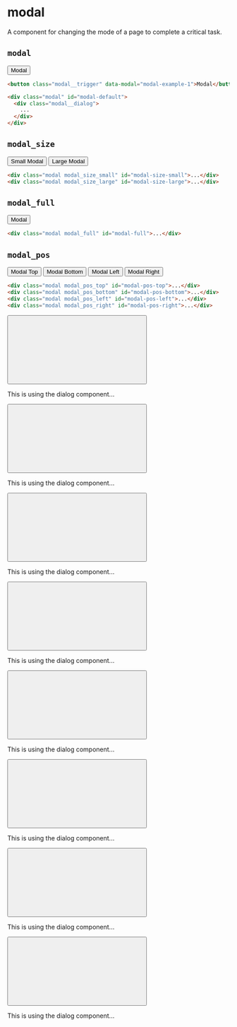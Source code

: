# modal

<p class="text_lead">A component for changing the mode of a page to complete a critical task.</p>

## `modal`

<div class="demo">
  <div class="demo__render">
    <button class="modal__trigger button button_color_primary" data-modal="modal-default">Modal</button>
  </div>
  <div class="demo__code">

```html
<button class="modal__trigger" data-modal="modal-example-1">Modal</button>

<div class="modal" id="modal-default">
  <div class="modal__dialog">
    ...
  </div>
</div>
```

  </div>
</div>

## `modal_size`

<div class="demo">
  <div class="demo__render">
    <button class="modal__trigger button button_color_primary" data-modal="modal-size-small">Small Modal</button>
    <button class="modal__trigger button button_color_primary" data-modal="modal-size-large">Large Modal</button>
  </div>
  <div class="demo__code">

```html
<div class="modal modal_size_small" id="modal-size-small">...</div>
<div class="modal modal_size_large" id="modal-size-large">...</div>
```

  </div>
</div>

## `modal_full`

<div class="demo">
  <div class="demo__render">
    <button class="modal__trigger button button_color_primary" data-modal="modal-full">Modal</button>
  </div>
  <div class="demo__code">

```html
<div class="modal modal_full" id="modal-full">...</div>
```

  </div>
</div>

## `modal_pos`

<div class="demo">
  <div class="demo__render">
    <button class="modal__trigger button button_color_primary" data-modal="modal-pos-top">Modal Top</button>
    <button class="modal__trigger button button_color_primary" data-modal="modal-pos-bottom">Modal Bottom</button>
    <button class="modal__trigger button button_color_primary" data-modal="modal-pos-left">Modal Left</button>
    <button class="modal__trigger button button_color_primary" data-modal="modal-pos-right">Modal Right</button>
  </div>
  <div class="demo__code">

```html
<div class="modal modal_pos_top" id="modal-pos-top">...</div>
<div class="modal modal_pos_bottom" id="modal-pos-bottom">...</div>
<div class="modal modal_pos_left" id="modal-pos-left">...</div>
<div class="modal modal_pos_right" id="modal-pos-right">...</div>
```

  </div>
</div>

<!-- Modal Markup -->

<div class="modal" id="modal-default">
  <div class="modal__dialog dialog">
    <button class="modal__trigger dialog__close icon-action icon-action_color_fade">
      <svg role="img" class="icon">
        <use xlink:href="#x"></use>
      </svg>
    </button>
    <div class="dialog__body">
      <p>This is using the dialog component...</p>
    </div>
  </div>
</div>

<div class="modal modal_size_small" id="modal-size-small">
  <div class="modal__dialog dialog">
    <button class="modal__trigger dialog__close icon-action icon-action_color_fade">
      <svg role="img" class="icon">
        <use xlink:href="#x"></use>
      </svg>
    </button>
    <div class="dialog__body">
      <p>This is using the dialog component...</p>
    </div>
  </div>
</div>

<div class="modal modal_size_large" id="modal-size-large">
  <div class="modal__dialog dialog">
    <button class="modal__trigger dialog__close icon-action icon-action_color_fade">
      <svg role="img" class="icon">
        <use xlink:href="#x"></use>
      </svg>
    </button>
    <div class="dialog__body">
      <p>This is using the dialog component...</p>
    </div>
  </div>
</div>

<div class="modal modal_full" id="modal-full">
  <div class="modal__dialog dialog">
    <button class="modal__trigger dialog__close icon-action icon-action_color_fade">
      <svg role="img" class="icon">
        <use xlink:href="#x"></use>
      </svg>
    </button>
    <div class="dialog__body">
      <p>This is using the dialog component...</p>
    </div>
  </div>
</div>

<!-- #modal_pos -->

<div class="modal modal_pos_top" id="modal-pos-top">
  <div class="modal__dialog dialog">
    <button class="modal__trigger dialog__close icon-action icon-action_color_fade">
      <svg role="img" class="icon">
        <use xlink:href="#x"></use>
      </svg>
    </button>
    <div class="dialog__body">
      <p>This is using the dialog component...</p>
    </div>
  </div>
</div>

<div class="modal modal_pos_bottom" id="modal-pos-bottom">
  <div class="modal__dialog dialog">
    <button class="modal__trigger dialog__close icon-action icon-action_color_fade">
      <svg role="img" class="icon">
        <use xlink:href="#x"></use>
      </svg>
    </button>
    <div class="dialog__body">
      <p>This is using the dialog component...</p>
    </div>
  </div>
</div>

<div class="modal modal_pos_left" id="modal-pos-left">
  <div class="modal__dialog dialog">
    <button class="modal__trigger dialog__close icon-action icon-action_color_fade">
      <svg role="img" class="icon">
        <use xlink:href="#x"></use>
      </svg>
    </button>
    <div class="dialog__body">
      <p>This is using the dialog component...</p>
    </div>
  </div>
</div>

<div class="modal modal_pos_right" id="modal-pos-right">
  <div class="modal__dialog dialog">
    <button class="modal__trigger dialog__close icon-action icon-action_color_fade">
      <svg role="img" class="icon">
        <use xlink:href="#x"></use>
      </svg>
    </button>
    <div class="dialog__body">
      <p>This is using the dialog component...</p>
    </div>
  </div>
</div>
